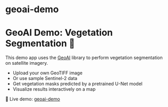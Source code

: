 # geoai-demo
# GeoAI Demo: Vegetation Segmentation 🌱

This demo app uses the [GeoAI](https://github.com/opengeos/geoai) library to perform vegetation segmentation on satellite imagery.

- Upload your own GeoTIFF image
- Or use sample Sentinel-2 data
- Get vegetation masks predicted by a pretrained U-Net model
- Visualize results interactively on a map

🚀 Live demo: [geoai-demo](https://huggingface.co/spaces/Abdelrahmanbakry1111/geoai-demo)
